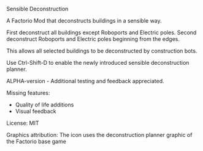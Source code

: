Sensible Deconstruction

A Factorio Mod that deconstructs buildings in a sensible way.

First deconstruct all buildings except Roboports and Electric poles.
Second deconstruct Roboports and Electric poles beginning from the edges.

This allows all selected buildings to be deconstructed by construction bots.

Use Ctrl-Shift-D to enable the newly introduced sensible deconstruction planner.

ALPHA-version - Additional testing and feedback appreciated.

Missing features:
- Quality of life additions
- Visual feedback

License: MIT

Graphics attribution: The icon uses the deconstruction planner graphic of the Factorio base game
